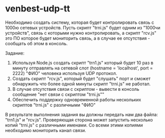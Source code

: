 # venbest-udp-tt

Необходимо создать систему, которая будет контролировать связь с 1000ю сетевых устройств. Пусть скрипт "trni.js" будет одним из "1000чи устройств", связь с которыми нужно контролировать, а скрипт "rcv.js" это ПО которое будет мониторить связь, а в случае ее отсутствия - сообщать об этом в консоль.

Задание:

1. Используя Node.js создать скрипт "trn1.js" который будет 10 раз в минуту отправлять на сетевой слот (hostname = 'localhost', port = 2222) "ФИО" человека используя UDP протокол.
2. Создать скрипт "rcv.js", который будет "слушать" порт и сможет обнаружить что более одной минуты скрипт "trni.js" не работал.
3. В случае отсутствия связи с скриптом - вывести в консоль сообщение "нет связи с скриптом "trni.js""
4. Обеспечить поддержку одновременной работы нескольких скриптов "trni.js" с различными "ФИО"

В результате выполнения задания вы должны передать нам два файла: "trn1.js" и "rcv.js". Проверяющая сторона может запустить несколько копий "trni.js" с различными именами. Со всеми этими копиями необходимо мониторить канал связи.
